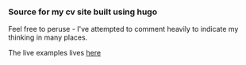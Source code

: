 ### Source for my cv site built using hugo

Feel free to peruse - I've attempted to comment heavily to indicate my thinking in many places.

The live examples lives [here](https://cv.amknight.com)